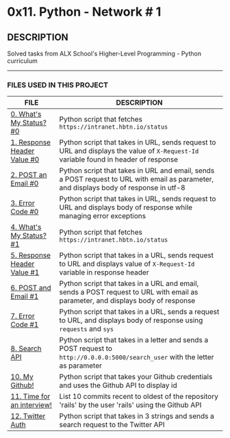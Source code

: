 # 0x11. Python - Network \# 1

## DESCRIPTION
Solved tasks from ALX School's Higher-Level Programming - Python curriculum

----

### FILES USED IN THIS PROJECT

FILE | DESCRIPTION
----|----
[0. What's My Status? #0](./0-hbtn_status.py) | Python script that fetches ``https://intranet.hbtn.io/status``
[1. Response Header Value #0](./1-hbtn_header.py) | Python script that takes in URL, sends request to URL and displays the value of ``X-Request-Id`` variable found in header of response
[2. POST an Email #0](./2-post_email.py) | Python script that takes in URL and email, sends a POST request to URL with email as parameter, and displays body of response in utf-8
[3. Error Code #0](./3-error_code.py) | Python script that takes in URL, sends request to URL and displays body of response while managing error exceptions
[4. What's My Status? #1](./4-hbtn_status.py) | Python script that fetches ``https://intranet.hbtn.io/status``
[5. Response Header Value #1](./5-hbtn_header.py) | Python script that takes in a URL, sends request to URL and displays value of ``X-Request-Id`` variable in response header
[6. POST and Email #1](./6-post_email.py) | Python script that takes in a URL and email, sends a POST request to URL with email as parameter, and displays body of response
[7. Error Code #1](./7-error_code.py) | Python script that takes in a URL, sends a request to URL, and displays body of response using ``requests`` and ``sys``
[8. Search API](./8-json_api.py) | Python script that takes in a letter and sends a POST request to ``http://0.0.0.0:5000/search_user`` with the letter as parameter
[10. My Github!](./10-my_github.py) | Python script that takes your Github credentials and uses the Github API to display id
[11. Time for an interview!](./100-github_commits.py) | List 10 commits recent to oldest of the repository 'rails' by the user 'rails' using the Github API
[12. Twitter Auth](./103-search_twitter.py) | Python script that takes in 3 strings and sends a search request to the Twitter API
